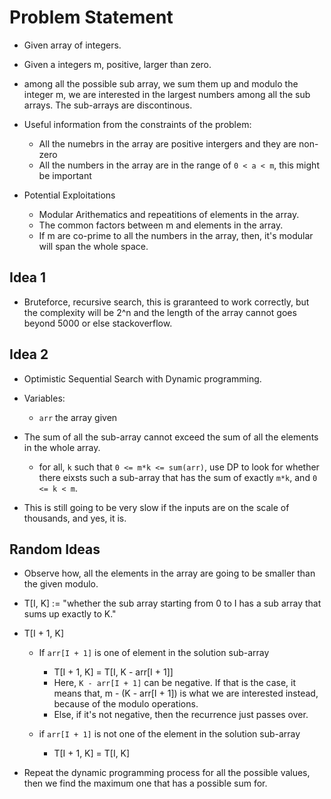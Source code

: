 # Problem Statement

* Given array of integers.

* Given a integers m, positive, larger than zero.

* among all the possible sub array, we sum them up and modulo the integer m, we are interested in the largest
numbers among all the sub arrays. The sub-arrays are discontinous.

* Useful information from the constraints of the problem:
  * All the numebrs in the array are positive intergers and they are non-zero
  * All the numbers in the array are in the range of `0 < a < m`, this might be important

* Potential Exploitations
  * Modular Arithematics and repeatitions of elements in the array.
  * The common factors between m and elements in the array.
  * If m are co-prime to all the numbers in the array, then, it's modular will span the whole space.

## Idea 1

* Bruteforce, recursive search, this is graranteed to work correctly, but the complexity will be 2^n and the length
of the array cannot goes beyond 5000 or else stackoverflow.

## Idea 2

* Optimistic Sequential Search with Dynamic programming.

* Variables:
  * `arr` the array given

* The sum of all the sub-array cannot exceed the sum of all the elements in the whole array.

  * for all, `k` such that `0 <= m*k <= sum(arr)`, use DP to look for whether there eixsts such a sub-array that
  has the sum of exactly `m*k`, and `0 <= k < m`.

* This is still going to be very slow if the inputs are on the scale of thousands, and yes, it is.

## Random Ideas

* Observe how, all the elements in the array are going to be smaller than the given modulo.

* T[I, K] := "whether the sub array starting from 0 to I has a sub array that sums up exactly to K."

* T[I + 1, K]
  * If `arr[I + 1]` is one of element in the solution sub-array
    * T[I + 1, K] = T[I, K - arr[I + 1]]
    * Here, `K - arr[I + 1]` can be negative. If that is the case, it means that, m - (K - arr[I + 1]) is what we
    are interested instead, because of the modulo operations.
    * Else, if it's not negative, then the recurrence just passes over.

  * if `arr[I + 1]` is not one of the element in the solution sub-array
    * T[I + 1, K] = T[I, K]

* Repeat the dynamic programming process for all the possible values, then we find the maximum one that has 
a possible sum for.